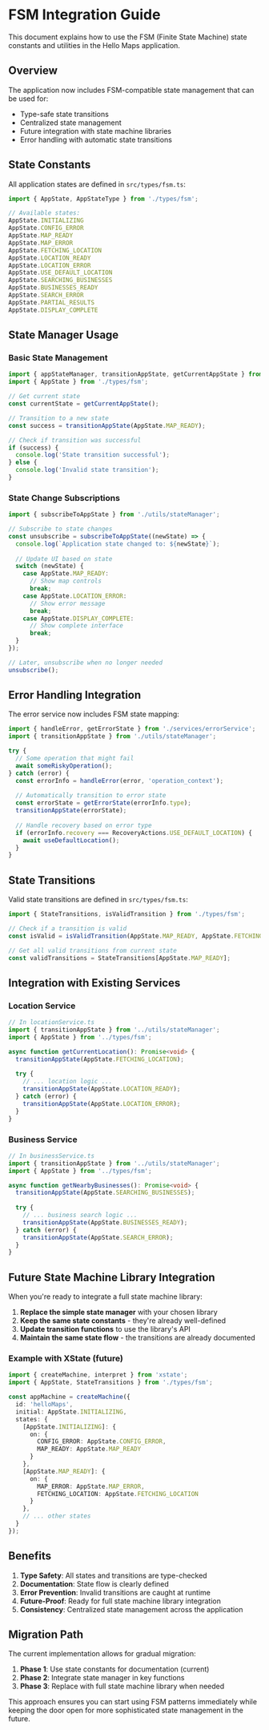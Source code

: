 # FSM Integration Guide

This document explains how to use the FSM (Finite State Machine) state constants and utilities in the Hello Maps application.

## Overview

The application now includes FSM-compatible state management that can be used for:
- Type-safe state transitions
- Centralized state management
- Future integration with state machine libraries
- Error handling with automatic state transitions

## State Constants

All application states are defined in `src/types/fsm.ts`:

```typescript
import { AppState, AppStateType } from './types/fsm';

// Available states:
AppState.INITIALIZING
AppState.CONFIG_ERROR
AppState.MAP_READY
AppState.MAP_ERROR
AppState.FETCHING_LOCATION
AppState.LOCATION_READY
AppState.LOCATION_ERROR
AppState.USE_DEFAULT_LOCATION
AppState.SEARCHING_BUSINESSES
AppState.BUSINESSES_READY
AppState.SEARCH_ERROR
AppState.PARTIAL_RESULTS
AppState.DISPLAY_COMPLETE
```

## State Manager Usage

### Basic State Management

```typescript
import { appStateManager, transitionAppState, getCurrentAppState } from './utils/stateManager';
import { AppState } from './types/fsm';

// Get current state
const currentState = getCurrentAppState();

// Transition to a new state
const success = transitionAppState(AppState.MAP_READY);

// Check if transition was successful
if (success) {
  console.log('State transition successful');
} else {
  console.log('Invalid state transition');
}
```

### State Change Subscriptions

```typescript
import { subscribeToAppState } from './utils/stateManager';

// Subscribe to state changes
const unsubscribe = subscribeToAppState((newState) => {
  console.log(`Application state changed to: ${newState}`);
  
  // Update UI based on state
  switch (newState) {
    case AppState.MAP_READY:
      // Show map controls
      break;
    case AppState.LOCATION_ERROR:
      // Show error message
      break;
    case AppState.DISPLAY_COMPLETE:
      // Show complete interface
      break;
  }
});

// Later, unsubscribe when no longer needed
unsubscribe();
```

## Error Handling Integration

The error service now includes FSM state mapping:

```typescript
import { handleError, getErrorState } from './services/errorService';
import { transitionAppState } from './utils/stateManager';

try {
  // Some operation that might fail
  await someRiskyOperation();
} catch (error) {
  const errorInfo = handleError(error, 'operation_context');
  
  // Automatically transition to error state
  const errorState = getErrorState(errorInfo.type);
  transitionAppState(errorState);
  
  // Handle recovery based on error type
  if (errorInfo.recovery === RecoveryActions.USE_DEFAULT_LOCATION) {
    await useDefaultLocation();
  }
}
```

## State Transitions

Valid state transitions are defined in `src/types/fsm.ts`:

```typescript
import { StateTransitions, isValidTransition } from './types/fsm';

// Check if a transition is valid
const isValid = isValidTransition(AppState.MAP_READY, AppState.FETCHING_LOCATION);

// Get all valid transitions from current state
const validTransitions = StateTransitions[AppState.MAP_READY];
```

## Integration with Existing Services

### Location Service

```typescript
// In locationService.ts
import { transitionAppState } from '../utils/stateManager';
import { AppState } from '../types/fsm';

async function getCurrentLocation(): Promise<void> {
  transitionAppState(AppState.FETCHING_LOCATION);
  
  try {
    // ... location logic ...
    transitionAppState(AppState.LOCATION_READY);
  } catch (error) {
    transitionAppState(AppState.LOCATION_ERROR);
  }
}
```

### Business Service

```typescript
// In businessService.ts
import { transitionAppState } from '../utils/stateManager';
import { AppState } from '../types/fsm';

async function getNearbyBusinesses(): Promise<void> {
  transitionAppState(AppState.SEARCHING_BUSINESSES);
  
  try {
    // ... business search logic ...
    transitionAppState(AppState.BUSINESSES_READY);
  } catch (error) {
    transitionAppState(AppState.SEARCH_ERROR);
  }
}
```

## Future State Machine Library Integration

When you're ready to integrate a full state machine library:

1. **Replace the simple state manager** with your chosen library
2. **Keep the same state constants** - they're already well-defined
3. **Update transition functions** to use the library's API
4. **Maintain the same state flow** - the transitions are already documented

### Example with XState (future)

```typescript
import { createMachine, interpret } from 'xstate';
import { AppState, StateTransitions } from './types/fsm';

const appMachine = createMachine({
  id: 'helloMaps',
  initial: AppState.INITIALIZING,
  states: {
    [AppState.INITIALIZING]: {
      on: {
        CONFIG_ERROR: AppState.CONFIG_ERROR,
        MAP_READY: AppState.MAP_READY
      }
    },
    [AppState.MAP_READY]: {
      on: {
        MAP_ERROR: AppState.MAP_ERROR,
        FETCHING_LOCATION: AppState.FETCHING_LOCATION
      }
    },
    // ... other states
  }
});
```

## Benefits

1. **Type Safety**: All states and transitions are type-checked
2. **Documentation**: State flow is clearly defined
3. **Error Prevention**: Invalid transitions are caught at runtime
4. **Future-Proof**: Ready for full state machine library integration
5. **Consistency**: Centralized state management across the application

## Migration Path

The current implementation allows for gradual migration:

1. **Phase 1**: Use state constants for documentation (current)
2. **Phase 2**: Integrate state manager in key functions
3. **Phase 3**: Replace with full state machine library when needed

This approach ensures you can start using FSM patterns immediately while keeping the door open for more sophisticated state management in the future. 